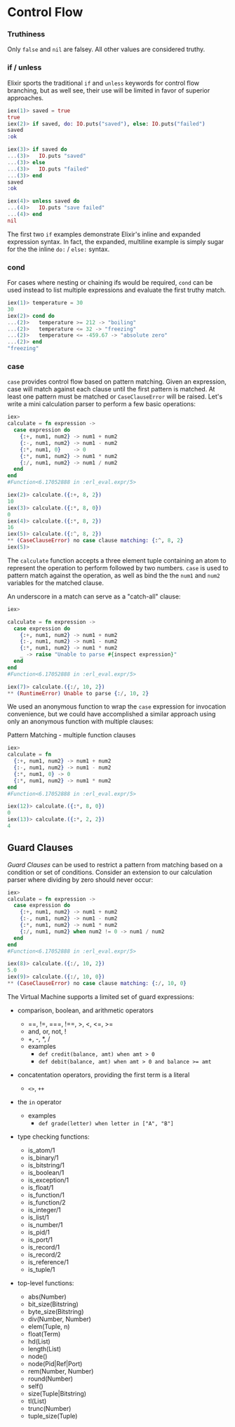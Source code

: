 # Control Flow

### Truthiness
Only `false` and `nil` are falsey. All other values are considered truthy.

### if / unless
Elixir sports the traditional `if` and `unless` keywords for control flow branching, but as well see, their use will be limited in favor of superior approaches.

```elixir
iex(1)> saved = true
true
iex(2)> if saved, do: IO.puts("saved"), else: IO.puts("failed")
saved
:ok

iex(3)> if saved do
...(3)>   IO.puts "saved"
...(3)> else
...(3)>   IO.puts "failed"
...(3)> end
saved
:ok

iex(4)> unless saved do
...(4)>   IO.puts "save failed"
...(4)> end
nil
```

The first two `if` examples demonstrate Elixir's inline and expanded expression syntax. In fact, the expanded, multiline example is simply sugar for the the inline `do:` / `else:` syntax.

### cond
For cases where nesting or chaining ifs would be required, `cond` can be used instead to list multiple expressions and evaluate the first truthy match.

```elixir
iex(1)> temperature = 30
30
iex(2)> cond do
...(2)>   temperature >= 212 -> "boiling"
...(2)>   temperature <= 32 -> "freezing"
...(2)>   temperature <= -459.67 -> "absolute zero"
...(2)> end
"freezing"
```

### case
`case` provides control flow based on pattern matching. Given an expression, case will match against each clause until the first pattern is matched. At least one pattern must be matched or `CaseClauseError` will be raised. Let's write a mini calculation parser to perform a few basic operations:

```elixir
iex>
calculate = fn expression ->
  case expression do
    {:+, num1, num2} -> num1 + num2
    {:-, num1, num2} -> num1 - num2
    {:*, num1, 0}    -> 0
    {:*, num1, num2} -> num1 * num2
    {:/, num1, num2} -> num1 / num2
  end
end
#Function<6.17052888 in :erl_eval.expr/5>

iex(2)> calculate.({:+, 8, 2})
10
iex(3)> calculate.({:*, 8, 0})
0
iex(4)> calculate.({:*, 8, 2})
16
iex(5)> calculate.({:^, 8, 2})
** (CaseClauseError) no case clause matching: {:^, 8, 2}
iex(5)>
```

The `calculate` function accepts a three element tuple containing an atom to represent the operation to perform followed by two numbers. `case` is used to pattern match  against the operation, as well as bind the the `num1` and `num2` variables for the matched clause.

An underscore in a match can serve as a "catch-all" clause:


```elixir
iex>

calculate = fn expression ->
  case expression do
    {:+, num1, num2} -> num1 + num2
    {:-, num1, num2} -> num1 - num2
    {:*, num1, num2} -> num1 * num2
    _ -> raise "Unable to parse #{inspect expression}"
  end
end
#Function<6.17052888 in :erl_eval.expr/5>

iex(7)> calculate.({:/, 10, 2})
** (RuntimeError) Unable to parse {:/, 10, 2}
```

We used an anonymous function to wrap the `case` expression for invocation convenience, but we could have accomplished a similar approach using only an anonymous function with multiple clauses:

Pattern Matching - multiple function clauses
```elixir
iex>
calculate = fn
  {:+, num1, num2} -> num1 + num2
  {:-, num1, num2} -> num1 - num2
  {:*, num1, 0} -> 0
  {:*, num1, num2} -> num1 * num2
end
#Function<6.17052888 in :erl_eval.expr/5>

iex(12)> calculate.({:*, 8, 0})
0
iex(13)> calculate.({:*, 2, 2})
4
```

## Guard Clauses
*Guard Clauses* can be used to restrict a pattern from matching based on a condition or set of conditions. Consider an extension to our calculation parser where dividing by zero should never occur:

```elixir
iex>
calculate = fn expression ->
  case expression do
    {:+, num1, num2} -> num1 + num2
    {:-, num1, num2} -> num1 - num2
    {:*, num1, num2} -> num1 * num2
    {:/, num1, num2} when num2 != 0 -> num1 / num2
  end
end
#Function<6.17052888 in :erl_eval.expr/5>

iex(8)> calculate.({:/, 10, 2})
5.0
iex(9)> calculate.({:/, 10, 0})
** (CaseClauseError) no case clause matching: {:/, 10, 0}
```

The Virtual Machine supports a limited set of guard expressions:

- comparison, boolean, and arithmetic operators
  - ==, !=, ===, !==, >, <, <=, >=
  - and, or, not, !
  - +, -, *, /
  - examples
    - `def credit(balance, amt) when amt > 0`
    - `def debit(balance, amt) when amt > 0 and balance >= amt`


- concatentation operators, providing the first term is a literal
  - `<>`, `++`


- the `in` operator
  - examples
    - `def grade(letter) when letter in ["A", "B"]`


- type checking functions:
  - is_atom/1
  - is_binary/1
  - is_bitstring/1
  - is_boolean/1
  - is_exception/1
  - is_float/1
  - is_function/1
  - is_function/2
  - is_integer/1
  - is_list/1
  - is_number/1
  - is_pid/1
  - is_port/1
  - is_record/1
  - is_record/2
  - is_reference/1
  - is_tuple/1


- top-level functions:
  - abs(Number)
  - bit_size(Bitstring)
  - byte_size(Bitstring)
  - div(Number, Number)
  - elem(Tuple, n)
  - float(Term)
  - hd(List)
  - length(List)
  - node()
  - node(Pid|Ref|Port)
  - rem(Number, Number)
  - round(Number)
  - self()
  - size(Tuple|Bitstring)
  - tl(List)
  - trunc(Number)
  - tuple_size(Tuple)
